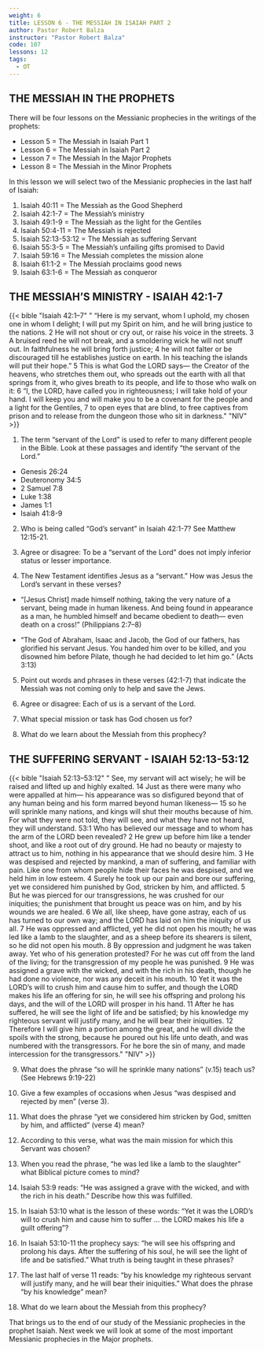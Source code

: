```yaml
---
weight: 6
title: LESSON 6 - THE MESSIAH IN ISAIAH PART 2
author: Pastor Robert Balza
instructor: "Pastor Robert Balza"
code: 107
lessons: 12
tags: 
  - OT
---
```

## THE MESSIAH IN THE PROPHETS

There will be four lessons on the Messianic prophecies in the writings of the prophets:

- Lesson 5 = The Messiah in Isaiah Part 1
- Lesson 6 = The Messiah in Isaiah Part 2 
- Lesson 7 = The Messiah In the Major Prophets
- Lesson 8 = The Messiah in the Minor Prophets

In this lesson we will select two of the Messianic prophecies in the last half of Isaiah:
1.	Isaiah 40:11 = The Messiah as the Good Shepherd
2.	Isaiah 42:1-7 = The Messiah’s ministry
3.	Isaiah 49:1-9 = The Messiah as the light for the Gentiles
4.	Isaiah 50:4-11 = The Messiah is rejected
5.	Isaiah 52:13-53:12 = The Messiah as suffering Servant
6.	Isaiah 55:3-5 = The Messiah’s unfailing gifts promised to David
7.	Isaiah 59:16 = The Messiah completes the mission alone
8.	Isaiah 61:1-2 = The Messiah proclaims good news
9.	Isaiah 63:1-6 = The Messiah as conqueror

## THE MESSIAH’S MINISTRY - ISAIAH 42:1-7

{{< bible "Isaiah 42:1–7" " “Here is my servant, whom I uphold, my chosen one in whom I delight; I will put my Spirit on him, and he will bring justice to the nations. 2 He will not shout or cry out, or raise his voice in the streets. 3 A bruised reed he will not break, and a smoldering wick he will not snuff out. In faithfulness he will bring forth justice; 4 he will not falter or be discouraged till he establishes justice on earth. In his teaching the islands will put their hope.” 5 This is what God the LORD says— the Creator of the heavens, who stretches them out, who spreads out the earth with all that springs from it, who gives breath to its people, and life to those who walk on it: 6 “I, the LORD, have called you in righteousness; I will take hold of your hand. I will keep you and will make you to be a covenant for the people and a light for the Gentiles, 7 to open eyes that are blind, to free captives from prison and to release from the dungeon those who sit in darkness." "NIV" >}}

1)	The term “servant of the Lord” is used to refer to many different people in the Bible. Look at these passages and identify “the servant of the Lord.”

- Genesis 26:24 
- Deuteronomy 34:5 
- 2 Samuel 7:8 
- Luke 1:38 
- James 1:1 
- Isaiah 41:8-9  

2)	Who is being called “God’s servant” in Isaiah 42:1-7? See Matthew 12:15-21.

3)	Agree or disagree: To be a “servant of the Lord” does not imply inferior status or lesser importance. 

4)	The New Testament identifies Jesus as a “servant.” How was Jesus the Lord’s servant in these verses? 

- “[Jesus Christ] made himself nothing, taking the very nature of a servant, being made in human likeness. And being found in appearance as a man, he humbled himself and became obedient to death— even death on a cross!” (Philippians 2:7–8)

- “The God of Abraham, Isaac and Jacob, the God of our fathers, has glorified his servant Jesus. You handed him over to be killed, and you disowned him before Pilate, though he had decided to let him go.” (Acts 3:13)

5)	Point out words and phrases in these verses (42:1-7) that indicate the Messiah was not coming only to help and save the Jews.

6)	Agree or disagree: Each of us is a servant of the Lord. 

7)	What special mission or task has God chosen us for?

8)	What do we learn about the Messiah from this prophecy? 

## THE SUFFERING SERVANT -  ISAIAH 52:13-53:12

{{< bible "Isaiah 52:13–53:12" " See, my servant will act wisely; he will be raised and lifted up and highly exalted. 14 Just as there were many who were appalled at him— his appearance was so disfigured beyond that of any human being and his form marred beyond human likeness— 15 so he will sprinkle many nations, and kings will shut their mouths because of him. For what they were not told, they will see, and what they have not heard, they will understand. 53:1 Who has believed our message and to whom has the arm of the LORD been revealed? 2 He grew up before him like a tender shoot, and like a root out of dry ground. He had no beauty or majesty to attract us to him, nothing in his appearance that we should desire him. 3 He was despised and rejected by mankind, a man of suffering, and familiar with pain. Like one from whom people hide their faces he was despised, and we held him in low esteem. 4 Surely he took up our pain and bore our suffering, yet we considered him punished by God, stricken by him, and afflicted. 5 But he was pierced for our transgressions, he was crushed for our iniquities; the punishment that brought us peace was on him, and by his wounds we are healed. 6 We all, like sheep, have gone astray, each of us has turned to our own way; and the LORD has laid on him the iniquity of us all. 7 He was oppressed and afflicted, yet he did not open his mouth; he was led like a lamb to the slaughter, and as a sheep before its shearers is silent, so he did not open his mouth. 8 By oppression and judgment he was taken away. Yet who of his generation protested? For he was cut off from the land of the living; for the transgression of my people he was punished. 9 He was assigned a grave with the wicked, and with the rich in his death, though he had done no violence, nor was any deceit in his mouth. 10 Yet it was the LORD’s will to crush him and cause him to suffer, and though the LORD makes his life an offering for sin, he will see his offspring and prolong his days, and the will of the LORD will prosper in his hand. 11 After he has suffered, he will see the light of life and be satisfied; by his knowledge my righteous servant will justify many, and he will bear their iniquities. 12 Therefore I will give him a portion among the great, and he will divide the spoils with the strong, because he poured out his life unto death, and was numbered with the transgressors. For he bore the sin of many, and made intercession for the transgressors." "NIV" >}}

9)	What does the phrase “so will he sprinkle many nations” (v.15) teach us? (See Hebrews 9:19-22)

10)	Give a few examples of occasions when Jesus “was despised and rejected by men” (verse 3).

11)	What does the phrase “yet we considered him stricken by God, smitten by him, and afflicted” (verse 4) mean? 

12)	According to this verse, what was the main mission for which this Servant was chosen? 

13)	When you read the phrase, “he was led like a lamb to the slaughter” what Biblical picture comes to mind? 

14)	Isaiah 53:9 reads: “He was assigned a grave with the wicked, and with the rich in his death.” Describe how this was fulfilled. 

15)	In Isaiah 53:10 what is the lesson of these words: “Yet it was the LORD’s will to crush him and cause him to suffer … the LORD makes his life a guilt offering”?

16)	In Isaiah 53:10-11 the prophecy says: “he will see his offspring and prolong his days. After the suffering of his soul, he will see the light of life and be satisfied.” What truth is being taught in these phrases?

17)	The last half of verse 11 reads: “by his knowledge my righteous servant will justify many, and he will bear their iniquities.” What does the phrase “by his knowledge” mean? 

18)	What do we learn about the Messiah from this prophecy?

That brings us to the end of our study of the Messianic prophecies in the prophet Isaiah. Next week we will look at some of the most important Messianic prophecies in the Major prophets.  